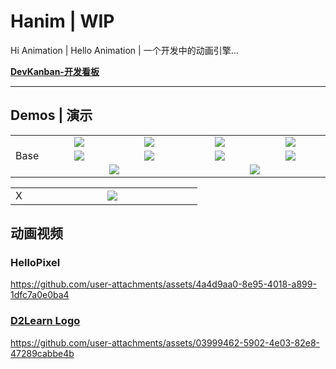 # Hanim | WIP

Hi Animation | Hello Animation | 一个开发中的动画引擎...

[**DevKanban-开发看板**](https://github.com/users/Sunrisepeak/projects/15/views/1)

---

## Demos | 演示

<table>
  <tr>
    <td align="center" rowspan="4">Base</td>
    <td align="center" width="256">
      <a href="">
        <img src="https://github.com/user-attachments/assets/d400b0b9-d3dc-4431-99c9-629f2324b25c"/>
      </a>
    </td>
    <td align="center" width="256">
      <a href="">
        <img src="https://github.com/user-attachments/assets/b47b9f43-b6d8-4fb1-b6ad-840b35d9f6a5"/>
      </a>
    </td>
    <td align="center" width="256">
      <a href="">
        <img src="https://github.com/user-attachments/assets/6737c825-147a-4c24-9621-6bedb9292725"/>
      </a>
    </td>
    <td align="center" width="256">
      <a href="">
        <img src="https://github.com/user-attachments/assets/aad844ff-cf62-432f-b7bb-73b851b9ebcb"/>
      </a>
    </td>
  </tr>
  <tr>
    <td align="center" width="256">
      <a href="">
        <img src="https://github.com/user-attachments/assets/b4d17baa-bbd2-4a5e-bb91-69e57a9b4579"/>
      </a>
    </td>
    <td align="center" width="256">
      <a href="">
        <img src="https://github.com/user-attachments/assets/69293889-d0cb-4d0e-8fd9-64122ee0414a"/>
      </a>
    </td>
    <td align="center" width="256">
      <a href="">
        <img src="https://github.com/user-attachments/assets/cc5e6224-830c-486c-b35c-51ad8bcd2400"/>
      </a>
    </td>
    <td align="center" width="256">
      <a href="">
        <img src="https://github.com/user-attachments/assets/3a0502b6-33f0-4973-8aa7-518b2aacb583"/>
      </a>
    </td>
  </tr>
  <tr>
    <td align="center" width="256" rowspan="2" colspan="2">
      <a href="">
        <img src="https://github.com/user-attachments/assets/03a38363-b1ee-4874-b82f-9720accb3012"/>
      </a>
    </td>
    <td align="center" width="256" rowspan="2" colspan="2">
      <a href="">
        <img src="https://github.com/user-attachments/assets/2546ed39-cb39-41ce-88af-cdfe8f9dc5ab"/>
      </a>
    </td>
  </tr>
</table>

<table>
  <tr>
    <td align="center" rowspan="4">X</td>
    <td align="center" width="256" colspan="4">
      <a href="">
        <img src="https://github.com/user-attachments/assets/4c873e88-717d-42dd-9233-300389ad909d"/>
      </a>
    </td>
  </tr>
</table>

## 动画视频

### HelloPixel

https://github.com/user-attachments/assets/4a4d9aa0-8e95-4018-a899-1dfc7a0e0ba4

### [D2Learn Logo](https://github.com/d2learn)

https://github.com/user-attachments/assets/03999462-5902-4e03-82e8-47289cabbe4b